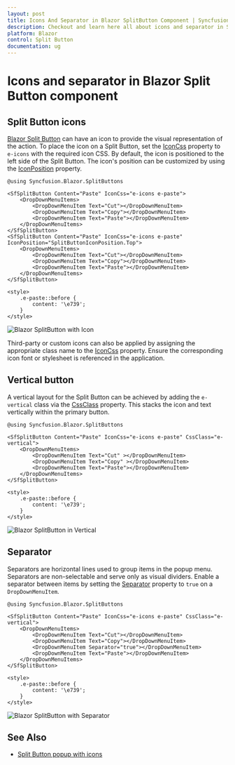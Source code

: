 ```yaml
---
layout: post
title: Icons And Separator in Blazor SplitButton Component | Syncfusion
description: Checkout and learn here all about icons and separator in Syncfusion Blazor SplitButton component and more.
platform: Blazor
control: Split Button
documentation: ug
---
```


# Icons and separator in Blazor Split Button component

## Split Button icons

[Blazor Split Button](https://www.syncfusion.com/blazor-components/blazor-split-button) can have an icon to provide the visual representation of the action. To place the icon on a Split Button, set the [IconCss](https://help.syncfusion.com/cr/blazor/Syncfusion.Blazor.SplitButtons.SfSplitButton.html#Syncfusion_Blazor_SplitButtons_SfSplitButton_IconCss) property to `e-icons` with the required icon CSS. By default, the icon is positioned to the left side of the Split Button. The icon's position can be customized by using the [IconPosition](https://help.syncfusion.com/cr/blazor/Syncfusion.Blazor.SplitButtons.SfSplitButton.html#Syncfusion_Blazor_SplitButtons_SfSplitButton_IconPosition) property.

```cshtml
@using Syncfusion.Blazor.SplitButtons

<SfSplitButton Content="Paste" IconCss="e-icons e-paste">
    <DropDownMenuItems>
        <DropDownMenuItem Text="Cut"></DropDownMenuItem>
        <DropDownMenuItem Text="Copy"></DropDownMenuItem>
        <DropDownMenuItem Text="Paste"></DropDownMenuItem>
    </DropDownMenuItems>
</SfSplitButton>
<SfSplitButton Content="Paste" IconCss="e-icons e-paste" IconPosition="SplitButtonIconPosition.Top">
    <DropDownMenuItems>
        <DropDownMenuItem Text="Cut"></DropDownMenuItem>
        <DropDownMenuItem Text="Copy"></DropDownMenuItem>
        <DropDownMenuItem Text="Paste"></DropDownMenuItem>
    </DropDownMenuItems>
</SfSplitButton>

<style>
    .e-paste::before {
        content: '\e739';
    }
</style>

```

![Blazor SplitButton with Icon](./images/blazor-splitbutton-icon.png)

Third-party or custom icons can also be applied by assigning the appropriate class name to the [IconCss](https://help.syncfusion.com/cr/blazor/Syncfusion.Blazor.SplitButtons.SfSplitButton.html#Syncfusion_Blazor_SplitButtons_SfSplitButton_IconCss) property. Ensure the corresponding icon font or stylesheet is referenced in the application.

## Vertical button

A vertical layout for the Split Button can be achieved by adding the `e-vertical` class via the [CssClass](https://help.syncfusion.com/cr/blazor/Syncfusion.Blazor.SplitButtons.SfSplitButton.html#Syncfusion_Blazor_SplitButtons_SfSplitButton_CssClass) property. This stacks the icon and text vertically within the primary button.

```cshtml
@using Syncfusion.Blazor.SplitButtons

<SfSplitButton Content="Paste" IconCss="e-icons e-paste" CssClass="e-vertical">
    <DropDownMenuItems>
        <DropDownMenuItem Text="Cut" ></DropDownMenuItem>
        <DropDownMenuItem Text="Copy" ></DropDownMenuItem>
        <DropDownMenuItem Text="Paste"></DropDownMenuItem>
    </DropDownMenuItems>
</SfSplitButton>

<style>
    .e-paste::before {
        content: '\e739';
    }
</style>

```

![Blazor SplitButton in Vertical](./images/blazor-splitbutton-vertical.png)

## Separator

Separators are horizontal lines used to group items in the popup menu. Separators are non-selectable and serve only as visual dividers. Enable a separator between items by setting the [Separator](https://help.syncfusion.com/cr/blazor/Syncfusion.Blazor.SplitButtons.DropDownMenuItem.html#Syncfusion_Blazor_SplitButtons_DropDownMenuItem_Separator) property to `true` on a `DropDownMenuItem`.

```cshtml
@using Syncfusion.Blazor.SplitButtons

<SfSplitButton Content="Paste" IconCss="e-icons e-paste" CssClass="e-vertical">
    <DropDownMenuItems>
        <DropDownMenuItem Text="Cut"></DropDownMenuItem>
        <DropDownMenuItem Text="Copy"></DropDownMenuItem>
        <DropDownMenuItem Separator="true"></DropDownMenuItem>
        <DropDownMenuItem Text="Paste"></DropDownMenuItem>
    </DropDownMenuItems>
</SfSplitButton>

<style>
    .e-paste::before {
        content: '\e739';
    }
</style>

```

![Blazor SplitButton with Separator](./images/blazor-splitbutton-separator.png)

## See Also

* [Split Button popup with icons](./popup-items#icons)